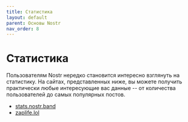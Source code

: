 ```yaml
---
title: Статистика
layout: default
parent: Основы Nostr
nav_order: 8
---
```


# Статистика

Пользователям Nostr нередко становится интересно взглянуть на статистику. На сайтах, представленных ниже, вы можете получить практически любые интересующие вас данные -- от количества пользователей до самых популярных постов.

* [stats.nostr.band](https://stats.nostr.band/)
* [zaplife.lol](https://zaplife.lol/)
